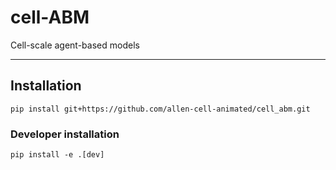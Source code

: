 # cell-ABM

Cell-scale agent-based models

---

## Installation
`pip install git+https://github.com/allen-cell-animated/cell_abm.git`

### Developer installation
`pip install -e .[dev]`

